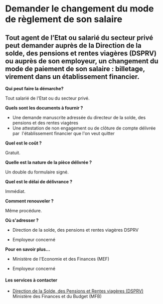 # Demander le changement du mode de règlement de son salaire

Tout agent de l’Etat ou salarié du secteur privé peut demander auprès de la Direction de la solde, des pensions et rentes viagères (DSPRV) ou auprès de son employeur, un changement du mode de paiement de son salaire : billetage, virement dans un établissement financier.
------------------------------------------------------------------------------------------------------------------------------------------------------------------------------------------------------------------------------------------------------------------------------

**Qui peut faire la démarche?**

Tout salarié de l'Etat ou du secteur privé.     

**Quels sont les documents à fournir ?**

*   Une demande manuscrite adressée du directeur de la solde, des pensions et des rentes viagères
*   Une attestation de non engagement ou de clôture de compte délivrée par  l'établissement financier que l'on veut quitter

**Quel est le coût ?**

Gratuit.

**Quelle est la nature de la pièce délivrée ?**

Un double du formulaire signé.  

**Quel est le délai de délivrance ?**

Immédiat.

**Comment renouveler ?**

Même procédure.

**Où s'adresser ?**

*   Direction de la solde, des pensions et rentes viagères DSPRV

*   Employeur concerné

**Pour en savoir plus...**

*   Ministère de l'Economie et des Finances (MEF)

*   Employeur concerné

#### Les services à contacter

*   [Direction de la Solde, des Pensions et Rentes viagères (DSPRV)](../../../services/direction-de-la-solde-des-pensions-et-rentes-viageres-dsprv.md) Ministère des Finances et du Budget (MFB)